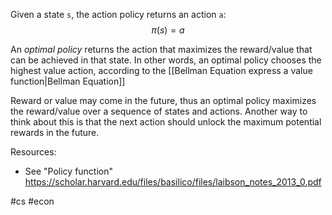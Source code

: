 
Given a state `s`, the action policy returns an action `a`:
$$
\pi(s) = a
$$

An *optimal policy* returns the action that maximizes the reward/value that can be achieved in that state. In other words, an optimal policy chooses the highest value action, according to the [[Bellman Equation express a value function|Bellman Equation]]

Reward or value may come in the future, thus an optimal policy maximizes the reward/value over a sequence of states and actions. Another way to think about this is that the next action should unlock the maximum potential rewards in the future.

Resources:
- See "Policy function" https://scholar.harvard.edu/files/basilico/files/laibson_notes_2013_0.pdf

#cs #econ 